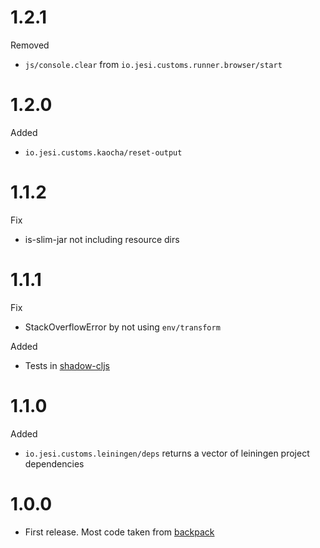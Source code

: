 # 1.2.1

Removed

* `js/console.clear` from `io.jesi.customs.runner.browser/start`

# 1.2.0

Added

* `io.jesi.customs.kaocha/reset-output`

# 1.1.2

Fix 

* is-slim-jar not including resource dirs

# 1.1.1

Fix 

* StackOverflowError by not using `env/transform`

Added

* Tests in [shadow-cljs](https://github.com/thheller/shadow-cljs)

# 1.1.0

Added

* `io.jesi.customs.leiningen/deps` returns a vector of leiningen project dependencies

# 1.0.0

* First release. Most code taken from [backpack](https://github.com/jesims/backpack)
